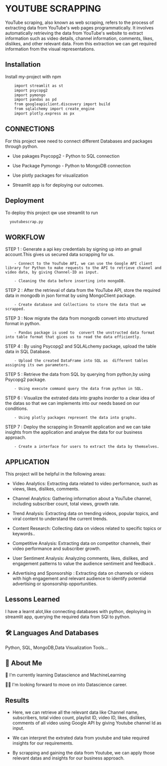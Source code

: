 
# YOUTUBE SCRAPPING

YouTube scraping, also known as web scraping, refers to the process of extracting data from YouTube's web pages programmatically. It involves automatically retrieving the data from YouTube's website to extract information such as video details, channel information, comments, likes, dislikes, and other relevant data.
From this extraction we can get required information from the visual representations.


## Installation

Install my-project with npm

```bash
    import streamlit as st
    import psycopg2
    import pymongo
    import pandas as pd
    from googleapiclient.discovery import build
    from sqlalchemy import create_engine
    import plotly.express as px
```
    
## CONNECTIONS

For this project wee need to connect different Databases and packages through python.

* Use pakages Psycopg2 - Python to SQL connection

- Use Package Pymongo - Python to MongoDB connection

- Use plotly packages for visualization

- Streamlit app is  for deploying our outcomes. 

## Deployment

To deploy this project qw use streamlit to run 

```bash
  youtubescrap.py 
```


## WORKFLOW

STEP 1 : Generate a api key credentials by signing up into an gmail account.This gives us secured data scrapping for us. 

        - Connect to the YouTube API, we can use the Google API client library for Python to make requests to the API to retrieve channel and video data, by giving Channel-ID as input.

        - Cleaning the data before inserting into mongoDB. 
        

STEP 2 : After the retrieval of data from the YouTube API, store the required data in mongodb in json format by using MongoClient package.

        - Create database and Collections to store the data that we scrapped. 

STEP 3 : Now migrate the data from mongodb convert into structured format in python.

        - Pandas package is used to  convert the unstructed data format into table format that gices us to read the data efficiently.

STEP 4 : By using Psycopg2 and SQLALchemy package, upload the table data in SQL Database.

        - Upload the created DataFrame into SQL as  different tables assigning its own parameters.

STEP 5 : Retrieve the data from SQL by querying from python,by using Psycopg2 package.

        - Using execute command query the data from python in SQL. 

STEP 6 : Visualize the extrated data into graphs inorder to a clear idea of the datas so that we can implements into our needs based on our conditions.

        - Using plotly packages represent the data into graphs.

STEP 7 : Deploy the scrapping in Streamlit application and we can take insights from the application and analyse the data for our business approach.

        - Create a interface for users to extract the data by themselves.


## APPLICATION 

This project will be helpful in the following areas:

- Video Analytics: Extracting data related to video performance, such as views, likes, dislikes, comments.

- Channel Analytics: Gathering information about a YouTube channel, including subscriber count, total views, growth rate.

- Trend Analysis: Extracting data on trending videos, popular topics, and viral content to understand the current trends.

- Content Research: Collecting data on videos related to specific topics or keywords..

- Competitive Analysis: Extracting data on competitor channels, their video performance and subscriber growth.

- User Sentiment Analysis: Analyzing comments, likes, dislikes, and engagement patterns to value the audience sentiment and feedback .



- Advertising and Sponsorship : Extracting data on channels or videos with high engagement and relevant audience to identify potential advertising or sponsorship opportunities.




## Lessons Learned

I have a learnt alot,like connecting databases with python, deploying in streamlit app, querying the required data from SQl to python.


## 🛠 Languages And Databases 
Python, SQL, MongoDB,Data Visualization Tools...


## 🚀 About Me


🧠 I'm currently learning Datascience and MachineLearning

👯‍♀️ I'm looking forward to move on into Datascience career.
## Results

- Here, we can retrieve all the relevant data like Channel name, subscribers, total video count, playlist ID, video ID, likes, dislikes, comments of all video using Google API by giving Youtube channel Id as input.

- We can interpret the extrated data from youtube and take required insights for our requirements.

- By scrapping and gaining the data from Youtube, we can apply those relevant datas and insights for our business approach.
